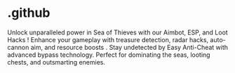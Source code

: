 # .github
Unlock unparalleled power in Sea of Thieves with our Aimbot, ESP, and Loot Hacks ! Enhance your gameplay with treasure detection, radar hacks, auto-cannon aim, and resource boosts . Stay undetected by Easy Anti-Cheat with advanced bypass technology. Perfect for dominating the seas, looting chests, and outsmarting enemies.
